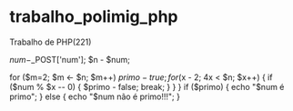 # trabalho_polimig_php
Trabalho de PHP(221)

$num-$_POST['num'];
$n - $num;

for ($m=2; $m <- $n; $m++)
$primo - true;
for ($x - 2; 4x < $n; $x++)
{
if ($num % $x -- 0)
{
$primo - false;
break;
}
}
}
if ($primo)
{
echo "$num é primo";
}
else
{
echo "$num não é primo!!!";
}
